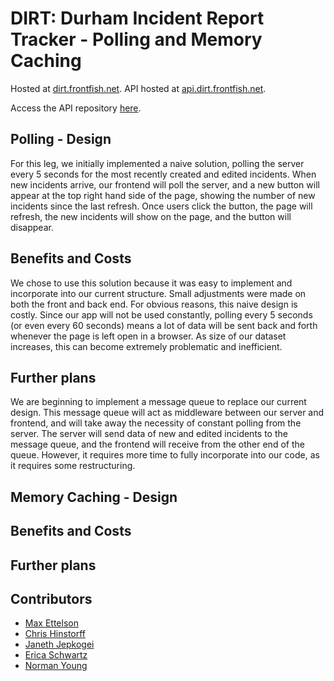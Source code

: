 # DIRT: Durham Incident Report Tracker - Polling and Memory Caching

Hosted at [dirt.frontfish.net](http://dirt.frontfish.net).
API hosted at [api.dirt.frontfish.net](http://api.dirt.frontfish.net).

Access the API repository [here](https://github.com/tuftsdev/comp120-spring2016-team2-api).

## Polling - Design
For this leg, we initially implemented a naive solution, polling the server every 5 seconds 
for the most recently created and edited incidents. When new incidents arrive, our frontend will poll the server, and a new button will appear at the top right hand side of the page, showing the number of new incidents since the last refresh. Once users click the button, the page will refresh, the new incidents will show on the page, and the button will disappear.

## Benefits and Costs
We chose to use this solution because it was easy to implement and incorporate into our current structure.  Small adjustments were made on both the front and back end.
For obvious reasons, this naive design is costly. Since our app will not be used constantly, polling every 5 seconds (or even every 60 seconds) means a lot of data will be sent back and forth whenever the page is left open in a browser. As size of our dataset increases, this can become extremely problematic and inefficient.

## Further plans
We are beginning to implement a message queue to replace our current design. This message queue will act as middleware between our server and frontend, and will take away the necessity of constant polling from the server. The server will send data of new and edited incidents to the message queue, and the frontend will receive from the other end of the queue. However, it requires more time to fully incorporate into our code, as it requires some restructuring.

## Memory Caching - Design

## Benefits and Costs

## Further plans


## Contributors
- [Max Ettelson](http://github.com/mdettelson)
- [Chris Hinstorff](http://github.com/chinstorff)
- [Janeth Jepkogei](http://github.com/janethjepkogei)
- [Erica Schwartz](http://github.com/ericaschwa)
- [Norman Young](http://github.com/nyoung01)
